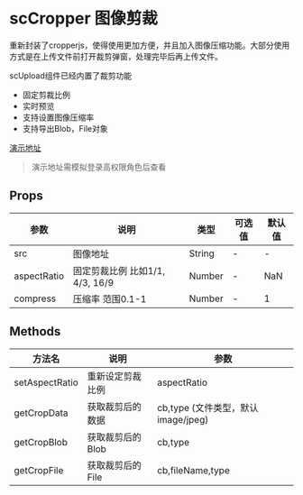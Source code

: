 # scCropper 图像剪裁
重新封装了cropperjs，使得使用更加方便，并且加入图像压缩功能。大部分使用方式是在上传文件前打开裁剪弹窗，处理完毕后再上传文件。

scUpload组件已经内置了裁剪功能

- 固定剪裁比例
- 实时预览
- 支持设置图像压缩率
- 支持导出Blob，File对象

[演示地址](https://lolicode.gitee.io/scui-doc/demo/#/vab/cropper)
> 演示地址需模拟登录高权限角色后查看

## Props
|参数		|说明											|类型				|可选值	|默认值					|
|--			|--												|--					|--		|--						|
|src		|图像地址										|String				|-		|-						|
|aspectRatio|固定剪裁比例 比如1/1, 4/3, 16/9					|Number				|-		|NaN					|
|compress	|压缩率 范围0.1-1								|Number				|-		|1						|

## Methods
|方法名			|说明										|参数							|
|--				|--											|--								|
|setAspectRatio	|重新设定剪裁比例								|aspectRatio					|
|getCropData	|获取裁剪后的数据								|cb,type (文件类型，默认image/jpeg)	|
|getCropBlob	|获取裁剪后的	Blob							|cb,type							|
|getCropFile	|获取裁剪后的	File							|cb,fileName,type					|